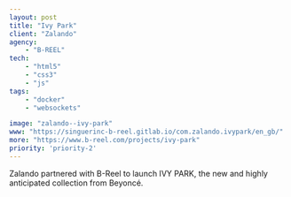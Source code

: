 ```yaml
---
layout: post
title: "Ivy Park"
client: "Zalando"
agency:
    - "B-REEL"
tech:
    - "html5"
    - "css3"
    - "js"
tags:
    - "docker"
    - "websockets"

image: "zalando--ivy-park"
www: "https://singuerinc-b-reel.gitlab.io/com.zalando.ivypark/en_gb/"
more: "https://www.b-reel.com/projects/ivy-park"
priority: 'priority-2'
---
```


Zalando partnered with B-Reel to launch IVY PARK, the new and highly anticipated collection from Beyoncé.

